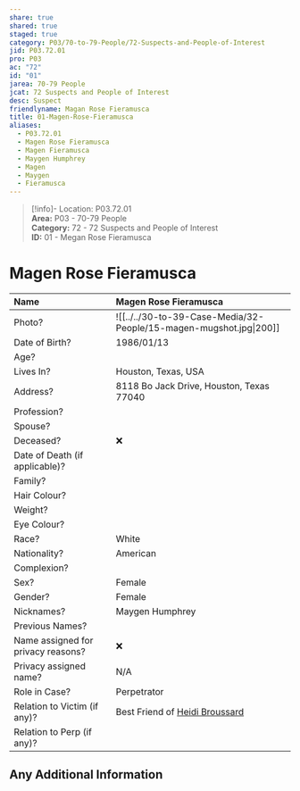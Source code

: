 ```yaml
---  
share: true  
shared: true  
staged: true  
category: P03/70-to-79-People/72-Suspects-and-People-of-Interest  
jid: P03.72.01  
pro: P03  
ac: "72"  
id: "01"  
jarea: 70-79 People  
jcat: 72 Suspects and People of Interest  
desc: Suspect  
friendlyname: Magan Rose Fieramusca  
title: 01-Magen-Rose-Fieramusca  
aliases:  
  - P03.72.01  
  - Magen Rose Fieramusca  
  - Magen Fieramusca  
  - Maygen Humphrey  
  - Magen  
  - Maygen  
  - Fieramusca  
---  
```

  
>[!info]- Location: P03.72.01  
>**Area:** P03 - 70-79 People  
>**Category:** 72 - 72 Suspects and People of Interest  
>**ID:** 01 - Megan Rose Fieramusca  
  
# Magen Rose Fieramusca  
  
  
| Name                               |  Magen Rose Fieramusca          |  
|:---------------------------------- |:---------- |  
| Photo?                             | ![[../../30-to-39-Case-Media/32-People/15-magen-mugshot.jpg\|200]] |  
| Date of Birth?                     |  1986/01/13          |  
| Age?                               |            |  
| Lives In?                          | Houston, Texas, USA           |  
| Address?                           | 8118 Bo Jack Drive, Houston, Texas 77040           |  
| Profession?                        |            |  
| Spouse?                            |            |  
| Deceased?                          |  ❌    |  
| Date of Death (if applicable)?     |            |  
| Family?                            |            |  
| Hair Colour?                       |            |  
| Weight?                            |            |  
| Eye Colour?                        |            |  
| Race?                              | White           |  
| Nationality?                       | American           |  
| Complexion?                        |            |  
| Sex?                               |  Female          |  
| Gender?                            |  Female          |  
| Nicknames?                         |  Maygen Humphrey          |  
| Previous Names?                    |            |  
| Name assigned for privacy reasons? |  ❌    |  
| Privacy assigned name?             | N/A           |  
| Role in Case?                      | Perpetrator           |  
| Relation to Victim (if any)?       | Best Friend of [Heidi Broussard](../71-Victims/01-Heidi-Broussard.md)            |  
| Relation to Perp (if any)?         |            |  
  
## Any Additional Information  
